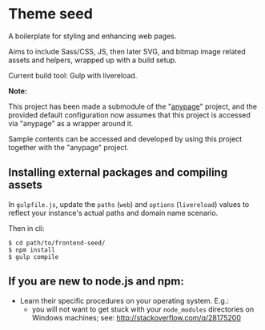 # Theme seed

A boilerplate for styling and enhancing web pages.

Aims to include Sass/CSS, JS, then later SVG, and bitmap image related assets
and helpers, wrapped up with a build setup.

Current build tool: Gulp with livereload.

**Note:**

This project has been made a submodule of the "[anypage][anypage]" project, and
the provided default configuration now assumes that this project is accessed
via "anypage" as a wrapper around it.

Sample contents can be accessed and developed by using this project together
with the "anypage" project.

## Installing external packages and compiling assets

In `gulpfile.js`, update the `paths` (`web`) and `options` (`livereload`)
values to reflect your instance's actual paths and domain name scenario.

Then in cli:

    $ cd path/to/frontend-seed/
    $ npm install
    $ gulp compile

## If you are new to node.js and npm:

- Learn their specific procedures on your operating system. E.g.:
    - you will not want to get stuck with your `node_modules` directories on
      Windows machines; see: http://stackoverflow.com/q/28175200

[anypage]: https://github.com/eager-hun/anypage

